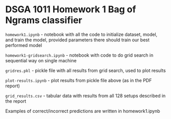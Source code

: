 # DSGA 1011 Homework 1 Bag of Ngrams classifier

`homework1.ipynb` - notebook with all the code to initialize dataset, model, and train the model, provided parameters there should train our best performed model

`homework1-gridsearch.ipynb` - notebook with code to do grid search in sequential way on single machine

`gridres.pkl` - pickle file with all results from grid search, used to plot results

`plot-results.ipynb` - plot results from pickle file above (as in the PDF report)

`grid_results.csv` - tabular data with results from all 128 setups described in the report


Examples of correct/incorrect predictions are written in homework1.ipynb
